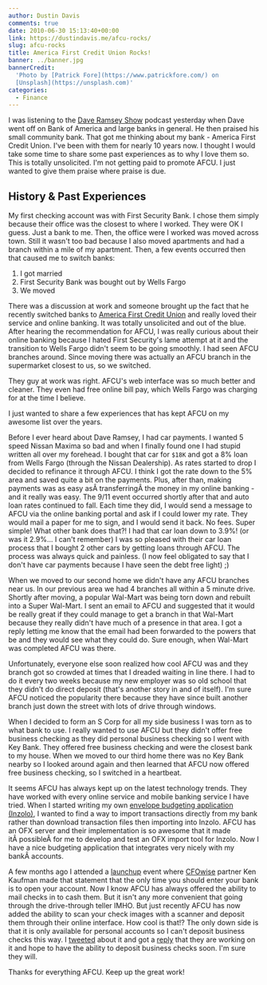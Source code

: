 ```yaml
---
author: Dustin Davis
comments: true
date: 2010-06-30 15:13:40+00:00
link: https://dustindavis.me/afcu-rocks/
slug: afcu-rocks
title: America First Credit Union Rocks!
banner: ../banner.jpg
bannerCredit:
  'Photo by [Patrick Fore](https://www.patrickfore.com/) on
  [Unsplash](https://unsplash.com)'
categories:
  - Finance
---
```


I was listening to the [Dave Ramsey Show](http://www.daveramsey.com/radio/home/)
podcast yesterday when Dave went off on Bank of America and large banks in
general. He then praised his small community bank. That got me thinking about my
bank - America First Credit Union. I've been with them for nearly 10 years now.
I thought I would take some time to share some past experiences as to why I love
them so. This is totally unsolicited. I'm not getting paid to promote AFCU. I
just wanted to give them praise where praise is due.

## History & Past Experiences

My first checking account was with First Security Bank. I chose them simply
because their office was the closest to where I worked. They were OK I guess.
Just a bank to me. Then, the office were I worked was moved across town. Still
it wasn't too bad because I also moved apartments and had a branch within a mile
of my apartment. Then, a few events occurred then that caused me to switch
banks:

1. I got married
2. First Security Bank was bought out by Wells Fargo
3. We moved

There was a discussion at work and someone brought up the fact that he recently
switched banks to [America First Credit Union](https://www.americafirst.com/)
and really loved their service and online banking. It was totally unsolicited
and out of the blue. After hearing the recommendation for AFCU, I was really
curious about their online banking because I hated First Security's lame attempt
at it and the transition to Wells Fargo didn't seem to be going smoothly. I had
seen AFCU branches around. Since moving there was actually an AFCU branch in the
supermarket closest to us, so we switched.

They guy at work was right. AFCU's web interface was so much better and cleaner.
They even had free online bill pay, which Wells Fargo was charging for at the
time I believe.

I just wanted to share a few experiences that has kept AFCU on my awesome list
over the years.

Before I ever heard about Dave Ramsey, I had car payments. I wanted 5 speed
Nissan Maxima so bad and when I finally found one I had stupid written all over
my forehead. I bought that car for `$18K` and got a 8% loan from Wells Fargo
(through the Nissan Dealership). As rates started to drop I decided to refinance
it through AFCU. I think I got the rate down to the 5% area and saved quite a
bit on the payments. Plus, after than, making payments was as easy
asÂ transferringÂ the money in my online banking - and it really was easy. The
9/11 event occurred shortly after that and auto loan rates continued to fall.
Each time they did, I would send a message to AFCU via the online banking portal
and ask if I could lower my rate. They would mail a paper for me to sign, and I
would send it back. No fees. Super simple! What other bank does that?! I had
that car loan down to 3.9%! (or was it 2.9%... I can't remember) I was so
pleased with their car loan process that I bought 2 other cars by getting loans
through AFCU. The process was always quick and painless. (I now feel obligated
to say that I don't have car payments because I have seen the debt free light)
;)

When we moved to our second home we didn't have any AFCU branches near us. In
our previous area we had 4 branches all within a 5 minute drive. Shortly after
moving, a popular Wal-Mart was being torn down and rebuilt into a Super
Wal-Mart. I sent an email to AFCU and suggested that it would be really great if
they could manage to get a branch in that Wal-Mart because they really didn't
have much of a presence in that area. I got a reply letting me know that the
email had been forwarded to the powers that be and they would see what they
could do. Sure enough, when Wal-Mart was completed AFCU was there.

Unfortunately, everyone else soon realized how cool AFCU was and they branch got
so crowded at times that I dreaded waiting in line there. I had to do it every
two weeks because my new employer was so old school that they didn't do direct
deposit (that's another story in and of itself). I'm sure AFCU noticed the
popularity there because they have since built another branch just down the
street with lots of drive through windows.

When I decided to form an S Corp for all my side business I was torn as to what
bank to use. I really wanted to use AFCU but they didn't offer free business
checking as they did personal business checking so I went with Key Bank. They
offered free business checking and were the closest bank to my house. When we
moved to our third home there was no Key Bank nearby so I looked around again
and then learned that AFCU now offered free business checking, so I switched in
a heartbeat.

It seems AFCU has always kept up on the latest technology trends. They have
worked with every online service and mobile banking service I have tried. When I
started writing my own
[envelope budgeting application (Inzolo)](https://inzolo.com), I wanted to find
a way to import transactions directly from my bank rather than download
transaction files then importing into Inzolo. AFCU has an OFX server and their
implementation is so awesome that it made itÂ possibleÂ for me to develop and
test an OFX import tool for Inzolo. Now I have a nice budgeting application that
integrates very nicely with my bankÂ accounts.

A few months ago I attended a [launchup](http://www.launchup.org/) event where
[CFOwise](http://www.cfowise.com) partner Ken Kaufman made that statement that
the only time you should enter your bank is to open your account. Now I know
AFCU has always offered the ability to mail checks in to cash them. But it isn't
any more convenient that going through the drive-through teller IMHO. But just
recently AFCU has now added the ability to scan your check images with a scanner
and deposit them through their online interface. How cool is that!? The only
down side is that it is only available for personal accounts so I can't deposit
business checks this way. I
[tweeted](http://twitter.com/DustinDavis/status/16573665718) about it and got a
[reply](http://twitter.com/AFCU/status/16698990316) that they are working on it
and hope to have the ability to deposit business checks soon. I'm sure they
will.

Thanks for everything AFCU. Keep up the great work!
